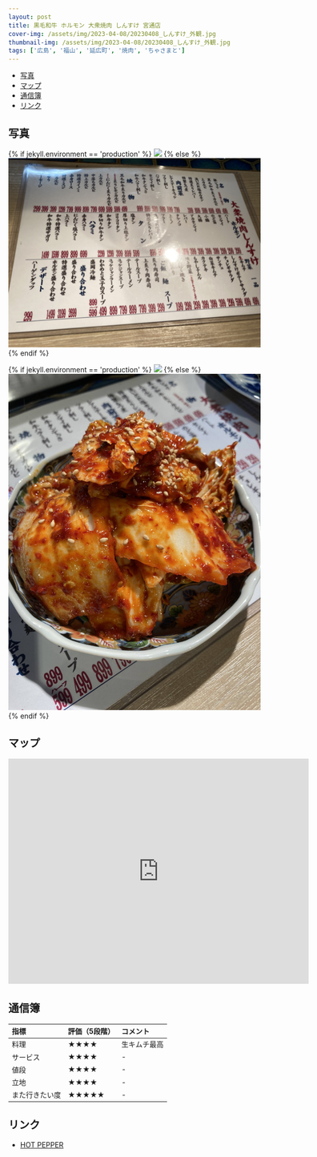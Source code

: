 ```yaml
---
layout: post
title: 黒毛和牛 ホルモン 大衆焼肉 しんすけ 宮通店
cover-img: /assets/img/2023-04-08/20230408_しんすけ_外観.jpg
thumbnail-img: /assets/img/2023-04-08/20230408_しんすけ_外観.jpg
tags: ['広島', '福山', '延広町', '焼肉', 'ちゃさまと']
---
```


<!-- TOC -->

- [写真](#写真)
- [マップ](#マップ)
- [通信簿](#通信簿)
- [リンク](#リンク)

<!-- /TOC -->


## 写真

{% if jekyll.environment == 'production' %}
<img src="https://raw.githubusercontent.com/taira1117/fukuyama_izakaya/master/assets/img/2023-04-08/20230408_しんすけ_メニュー.jpg">
{% else %}
<img src="/assets/img/2023-04-08/20230408_しんすけ_メニュー.jpg">
{% endif %}

{% if jekyll.environment == 'production' %}
<img src="https://raw.githubusercontent.com/taira1117/fukuyama_izakaya/master/assets/img/2023-04-08/20230408_しんすけ_生キムチ.jpg">
{% else %}
<img src="/assets/img/2023-04-08/20230408_しんすけ_生キムチ.jpg">
{% endif %}

## マップ

<iframe src="https://www.google.com/maps/embed?pb=!1m18!1m12!1m3!1d3288.62263056192!2d133.3629218771663!3d34.48709627299623!2m3!1f0!2f0!3f0!3m2!1i1024!2i768!4f13.1!3m3!1m2!1s0x355111b4c849a815%3A0x6d27102460f187d1!2z6buS5q-b5ZKM54mb44Ob44Or44Oi44Oz5aSn6KGG54S86IKJ44GX44KT44GZ44GR!5e0!3m2!1sja!2sjp!4v1682257710370!5m2!1sja!2sjp" width="600" height="450" style="border:0;" allowfullscreen="" loading="lazy" referrerpolicy="no-referrer-when-downgrade"></iframe>

## 通信簿

| 指標 | 評価（5段階） | コメント |
| :------ |:--- | :--- |
| 料理 | ★★★★ | 生キムチ最高 |
| サービス | ★★★★ | - |
| 値段 | ★★★★ | - |
| 立地 | ★★★★ | - |
| また行きたい度 | ★★★★★ | - |

## リンク

- [HOT PEPPER](https://www.hotpepper.jp/strJ003498454/)